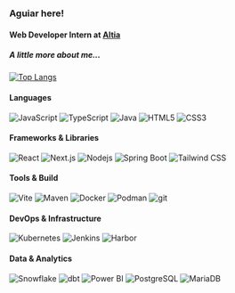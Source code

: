 <h3> Aguiar here! </h3>
<h4> Web Developer Intern at <a href="https://www.altia.es/es/altia">Altia </a></h4>

<h5> A little more about me... </h5>

<p align="left">
  <a href="https://github.com/aguiarsc?tab=repositories">
    <img src="https://readme.sainnhe.dev/api/top-langs/?username=aguiarsc&layout=compact&hide_progress=true&hide_border=true&border_radius=10&theme=github_dark&title_color=6cb6eb&text_color=c5cdd9&icon_color=d38aea&bg_color=333644" alt="Top Langs" />
  </a>
</p>

<body>
    <h4>Languages</h4>
    <p>
      <img alt="JavaScript" src="https://img.shields.io/badge/-JavaScript-F7DF1E?style=flat-square&logo=javascript&logoColor=black" />
      <img alt="TypeScript" src="https://img.shields.io/badge/-TypeScript-007ACC?style=flat-square&logo=typescript&logoColor=white" />
      <img alt="Java" src="https://img.shields.io/badge/-Java-ED8B00?style=flat-square&logo=openjdk&logoColor=white" />
      <img alt="HTML5" src="https://img.shields.io/badge/-HTML5-E34F26?style=flat-square&logo=html5&logoColor=white" />
      <img alt="CSS3" src="https://img.shields.io/badge/-CSS3-1572B6?style=flat-square&logo=css3&logoColor=white" />
    </p>

  <h4>Frameworks & Libraries</h4>
    <p>
      <img alt="React" src="https://img.shields.io/badge/-React-45b8d8?style=flat-square&logo=react&logoColor=white" />
      <img alt="Next.js" src="https://img.shields.io/badge/-Next.js-000000?style=flat-square&logo=next.js&logoColor=white" />
      <img alt="Nodejs" src="https://img.shields.io/badge/-Nodejs-43853d?style=flat-square&logo=Node.js&logoColor=white" />
      <img alt="Spring Boot" src="https://img.shields.io/badge/-Spring_Boot-6DB33F?style=flat-square&logo=spring-boot&logoColor=white" />
      <img alt="Tailwind CSS" src="https://img.shields.io/badge/-Tailwind_CSS-38B2AC?style=flat-square&logo=tailwind-css&logoColor=white" />
    </p>

  <h4>Tools & Build</h4>
    <p>
      <img alt="Vite" src="https://img.shields.io/badge/-Vite-646CFF?style=flat-square&logo=vite&logoColor=white" />
      <img alt="Maven" src="https://img.shields.io/badge/-Maven-C71A36?style=flat-square&logo=apache-maven&logoColor=white" />
      <img alt="Docker" src="https://img.shields.io/badge/-Docker-46a2f1?style=flat-square&logo=docker&logoColor=white" />
      <img alt="Podman" src="https://img.shields.io/badge/-Podman-892CA0?style=flat-square&logo=podman&logoColor=white" />
      <img alt="git" src="https://img.shields.io/badge/-Git-F05032?style=flat-square&logo=git&logoColor=white" />
    </p>

  <h4>DevOps & Infrastructure</h4>
    <p>
      <img alt="Kubernetes" src="https://img.shields.io/badge/-Kubernetes-326CE5?style=flat-square&logo=kubernetes&logoColor=white" />
      <img alt="Jenkins" src="https://img.shields.io/badge/-Jenkins-D24939?style=flat-square&logo=jenkins&logoColor=white" />
      <img alt="Harbor" src="https://img.shields.io/badge/-Harbor-60B932?style=flat-square&logo=harbor&logoColor=white" />
    </p>

  <h4>Data & Analytics</h4>
    <p>
      <img alt="Snowflake" src="https://img.shields.io/badge/-Snowflake-29B5E8?style=flat-square&logo=snowflake&logoColor=white" />
      <img alt="dbt" src="https://img.shields.io/badge/-dbt-FF694B?style=flat-square&logo=dbt&logoColor=white" />
      <img alt="Power BI" src="https://img.shields.io/badge/-Power_BI-F2C811?style=flat-square&logo=power-bi&logoColor=black" />
      <img alt="PostgreSQL" src="https://img.shields.io/badge/-PostgreSQL-336791?style=flat-square&logo=postgresql&logoColor=white" />
      <img alt="MariaDB" src="https://img.shields.io/badge/-MariaDB-003545?style=flat-square&logo=mariadb&logoColor=white" />
    </p>

